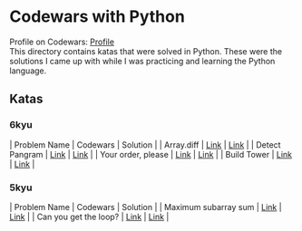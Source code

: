 # Codewars with Python
Profile on Codewars: [Profile](https://www.codewars.com/users/iantato)\
This directory contains katas that were solved in Python. These were the solutions I came up with while I was practicing and learning the Python language.

## Katas
### 6kyu
| Problem Name          | Codewars                                                     | Solution |
| Array.diff | [Link](https://www.codewars.com/kata/523f5d21c841566fde000009) | [Link]() |
| Detect Pangram | [Link](https://www.codewars.com/kata/545cedaa9943f7fe7b000048) | [Link]() |
| Your order, please | [Link](https://www.codewars.com/kata/55c45be3b2079eccff00010f) | [Link]() |
| Build Tower | [Link](https://www.codewars.com/kata/576757b1df89ecf5bd00073b) | [Link]() |


### 5kyu
| Problem Name          | Codewars                                                     | Solution |
| Maximum subarray sum | [Link](https://www.codewars.com/kata/54521e9ec8e60bc4de000d6c) | [Link]() |
| Can you get the loop? | [Link](https://www.codewars.com/kata/52a89c2ea8ddc5547a000863/python) | [Link]() |

